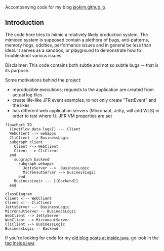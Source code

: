 Accompanying code for my blog [jaokim.github.io](https://jaokim.github.io/).

## Introduction
The code here tries to mimic a relatively likely production system. The mimiced system is supposed contain a plethora of bugs, anti-patterns, memory hogs, oddities, performance issues and in general be less than ideal. It serves as a sandbox, or playground to demonstrate how to troubleshoot various issues.

Disclaimer: This code contains both subtle and not so subtle bugs -- that is its purpose.

Some motivations behind the project:
* reproducible executions; requests to the application are created from actual log files
* create life-like JFR event examples, to not only create "TestEvent" and the likes
* has different web application servers (Micronaut, Jetty, will add WLS) in order to test where f.i. JFR VM properties are set


```mermaid
flowchart TD
  ([netflow_data logs]) --- Client
  WebClient --> webapps
  CliClient --> BusinessLogic
  subgraph client
    Client --> WebClient
    Client --> CliClient
  end
    subgraph backend
      subgraph webapps
        JettyServer -->  BusinessLogic
        MicronautServer --> BusinessLogic
      end
    BusinessLogic --- [(Backend)]
  end
```

```mermaid
classDiagram
Client <|-- WebClient
Client <|-- CliClient
JettyServer --  BusinessLogic
MicronautServer -- BusinessLogic
WebClient --> JettyServer
WebClient --> MicronautServer
CliClient --> BusinessLogic
BusinessLogic -- Backend
```

If you're looking for code for my [old blog posts at inside.java](https://inside.java/u/JoakimNordstrom/), go look in the [tag inside.java](https://github.com/jaokim/inside-java-dumpster/tree/inside.java)


